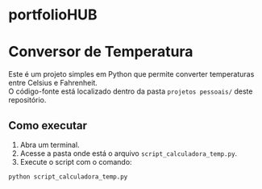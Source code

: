 # portfolioHUB
# Conversor de Temperatura

Este é um projeto simples em Python que permite converter temperaturas entre Celsius e Fahrenheit.  
O código-fonte está localizado dentro da pasta `projetos pessoais/` deste repositório.

## Como executar

1. Abra um terminal.
2. Acesse a pasta onde está o arquivo `script_calculadora_temp.py`.
3. Execute o script com o comando:

```bash
python script_calculadora_temp.py
